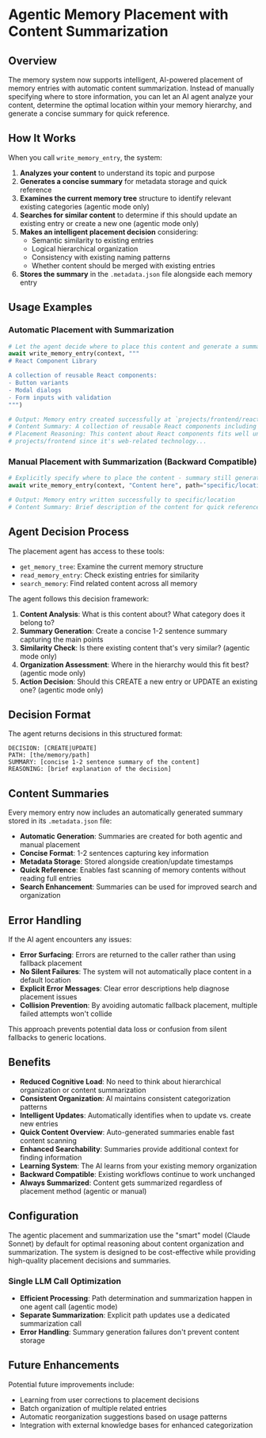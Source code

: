 # Agentic Memory Placement with Content Summarization

## Overview

The memory system now supports intelligent, AI-powered placement of memory entries with automatic content summarization. Instead of manually specifying where to store information, you can let an AI agent analyze your content, determine the optimal location within your memory hierarchy, and generate a concise summary for quick reference.

## How It Works

When you call `write_memory_entry`, the system:

1. **Analyzes your content** to understand its topic and purpose
2. **Generates a concise summary** for metadata storage and quick reference
3. **Examines the current memory tree** structure to identify relevant existing categories (agentic mode only)
4. **Searches for similar content** to determine if this should update an existing entry or create a new one (agentic mode only)
5. **Makes an intelligent placement decision** considering:
   - Semantic similarity to existing entries
   - Logical hierarchical organization
   - Consistency with existing naming patterns
   - Whether content should be merged with existing entries
6. **Stores the summary** in the `.metadata.json` file alongside each memory entry

## Usage Examples

### Automatic Placement with Summarization
```python
# Let the agent decide where to place this content and generate a summary
await write_memory_entry(context, """
# React Component Library

A collection of reusable React components:
- Button variants
- Modal dialogs
- Form inputs with validation
""")

# Output: Memory entry created successfully at `projects/frontend/react_components`
# Content Summary: A collection of reusable React components including buttons, modals, and form inputs for web applications.
# Placement Reasoning: This content about React components fits well under 
# projects/frontend since it's web-related technology...
```

### Manual Placement with Summarization (Backward Compatible)
```python
# Explicitly specify where to place the content - summary still generated automatically
await write_memory_entry(context, "Content here", path="specific/location")

# Output: Memory entry written successfully to specific/location
# Content Summary: Brief description of the content for quick reference.
```

## Agent Decision Process

The placement agent has access to these tools:
- `get_memory_tree`: Examine the current memory structure
- `read_memory_entry`: Check existing entries for similarity
- `search_memory`: Find related content across all memory

The agent follows this decision framework:

1. **Content Analysis**: What is this content about? What category does it belong to?
2. **Summary Generation**: Create a concise 1-2 sentence summary capturing the main points
3. **Similarity Check**: Is there existing content that's very similar? (agentic mode only)
4. **Organization Assessment**: Where in the hierarchy would this fit best? (agentic mode only)
5. **Action Decision**: Should this CREATE a new entry or UPDATE an existing one? (agentic mode only)

## Decision Format

The agent returns decisions in this structured format:
```
DECISION: [CREATE|UPDATE]
PATH: [the/memory/path]
SUMMARY: [concise 1-2 sentence summary of the content]
REASONING: [brief explanation of the decision]
```

## Content Summaries

Every memory entry now includes an automatically generated summary stored in its `.metadata.json` file:

- **Automatic Generation**: Summaries are created for both agentic and manual placement
- **Concise Format**: 1-2 sentences capturing key information
- **Metadata Storage**: Stored alongside creation/update timestamps
- **Quick Reference**: Enables fast scanning of memory contents without reading full entries
- **Search Enhancement**: Summaries can be used for improved search and organization

## Error Handling

If the AI agent encounters any issues:
- **Error Surfacing**: Errors are returned to the caller rather than using fallback placement
- **No Silent Failures**: The system will not automatically place content in a default location
- **Explicit Error Messages**: Clear error descriptions help diagnose placement issues
- **Collision Prevention**: By avoiding automatic fallback placement, multiple failed attempts won't collide

This approach prevents potential data loss or confusion from silent fallbacks to generic locations.

## Benefits

- **Reduced Cognitive Load**: No need to think about hierarchical organization or content summarization
- **Consistent Organization**: AI maintains consistent categorization patterns
- **Intelligent Updates**: Automatically identifies when to update vs. create new entries
- **Quick Content Overview**: Auto-generated summaries enable fast content scanning
- **Enhanced Searchability**: Summaries provide additional context for finding information
- **Learning System**: The AI learns from your existing memory organization
- **Backward Compatible**: Existing workflows continue to work unchanged
- **Always Summarized**: Content gets summarized regardless of placement method (agentic or manual)

## Configuration

The agentic placement and summarization use the "smart" model (Claude Sonnet) by default for optimal reasoning about content organization and summarization. The system is designed to be cost-effective while providing high-quality placement decisions and summaries.

### Single LLM Call Optimization
- **Efficient Processing**: Path determination and summarization happen in one agent call (agentic mode)
- **Separate Summarization**: Explicit path updates use a dedicated summarization call
- **Error Handling**: Summary generation failures don't prevent content storage

## Future Enhancements

Potential future improvements include:
- Learning from user corrections to placement decisions
- Batch organization of multiple related entries
- Automatic reorganization suggestions based on usage patterns
- Integration with external knowledge bases for enhanced categorization